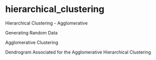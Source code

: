 # hierarchical_clustering

Hierarchical Clustering - Agglomerative

Generating Random Data

Agglomerative Clustering

Dendrogram Associated for the Agglomerative Hierarchical Clustering
